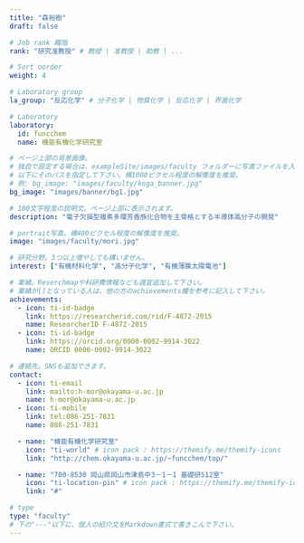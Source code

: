 ```yaml
---
title: "森裕樹"
draft: false

# Job rank 職階
rank: "研究准教授" # 教授 | 准教授 | 助教 | ...

# Sort oorder
weight: 4

# Laboratory group
la_group: "反応化学" # 分子化学 | 物質化学 | 反応化学 | 界面化学

# Laboratory
laboratory:
  id: funcchem
  name: 機能有機化学研究室

# ページ上部の背景画像。
# 独自で設定する場合は、exampleSite/images/faculty フォルダーに写真ファイルを入れ、
# 以下にそのパスを指定して下さい。横1000ピクセル程度の解像度を推奨。
# 例: bg_image: "images/faculty/koga_banner.jpg"
bg_image: "images/banner/bg1.jpg"

# 100文字程度の説明文。ページ上部に表示されます。
description: "電子欠損型複素多環芳香族化合物を主骨格とする半導体高分子の開発"

# portrait写真。横400ピクセル程度の解像度を推奨。
image: "images/faculty/mori.jpg"

# 研究分野。3つ以上増やしても構いません。
interest: ["有機材料化学", "高分子化学", "有機薄膜太陽電池"]

# 業績。Reserchmapや科研費情報なども適宜追加して下さい。
# 業績が[]となっている人は、他の方のachievements欄を参考に記入して下さい。
achievements:
  - icon: ti-id-badge
    link: https://researcherid.com/rid/F-4872-2015
    name: ResearcherID F-4872-2015
  - icon: ti-id-badge
    link: https://orcid.org/0000-0002-9914-3022
    name: ORCID 0000-0002-9914-3022

# 連絡先。SNSも追加できます。
contact:
  - icon: ti-email
    link: mailto:h-mor@okayama-u.ac.jp
    name: h-mor@okayama-u.ac.jp
  - icon: ti-mobile
    link: tel:086-251-7831
    name: 086-251-7831

  - name: "機能有機化学研究室"
    icon: "ti-world" # icon pack : https://themify.me/themify-icons
    link: "http://chem.okayama-u.ac.jp/~funcchem/top/"

  - name: "700-8530 岡山県岡山市津島中3－1－1 基礎研512室"
    icon: "ti-location-pin" # icon pack : https://themify.me/themify-icons
    link: "#"

# type
type: "faculty"
# 下の"---"以下に、個人の紹介文をMarkdown書式で書きこんで下さい。
---
```

